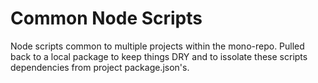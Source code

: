 # Common Node Scripts

Node scripts common to multiple projects within the mono-repo. Pulled back to a local package to keep things DRY and to issolate these scripts dependencies from project package.json's.
